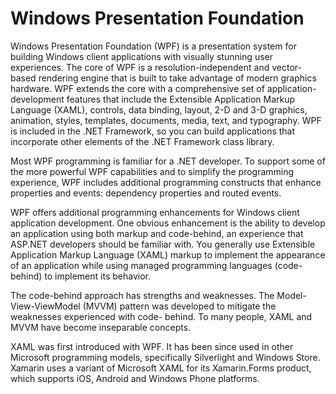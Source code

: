 # Windows Presentation Foundation

Windows Presentation Foundation (WPF) is a presentation system for building
Windows client applications with visually stunning user experiences. The core of
WPF is a resolution-independent and vector-based rendering engine that is built
to take advantage of modern graphics hardware. WPF extends the core with a
comprehensive set of application-development features that include the
Extensible Application Markup Language (XAML), controls, data binding, layout,
2-D and 3-D graphics, animation, styles, templates, documents, media, text, and
typography. WPF is included in the .NET Framework, so you can build applications
that incorporate other elements of the .NET Framework class library.

Most WPF programming is familiar for a .NET developer. To support some of the
more powerful WPF capabilities and to simplify the programming experience, WPF
includes additional programming constructs that enhance properties and events:
dependency properties and routed events.

WPF offers additional programming enhancements for Windows client application
development. One obvious enhancement is the ability to develop an application
using both markup and code-behind, an experience that ASP.NET developers should
be familiar with. You generally use Extensible Application Markup Language
(XAML) markup to implement the appearance of an application while using managed
programming languages (code-behind) to implement its behavior.

The code-behind approach has strengths and weaknesses. The Model-View-ViewModel
(MVVM) pattern was developed to mitigate the weaknesses experienced with code-
behind. To many people, XAML and MVVM have become inseparable concepts.

XAML was first introduced with WPF. It has been since used in other Microsoft
programming models, specifically Silverlight and Windows Store. Xamarin uses a
variant of Microsoft XAML for its Xamarin.Forms product, which supports iOS,
Android and Windows Phone platforms.
